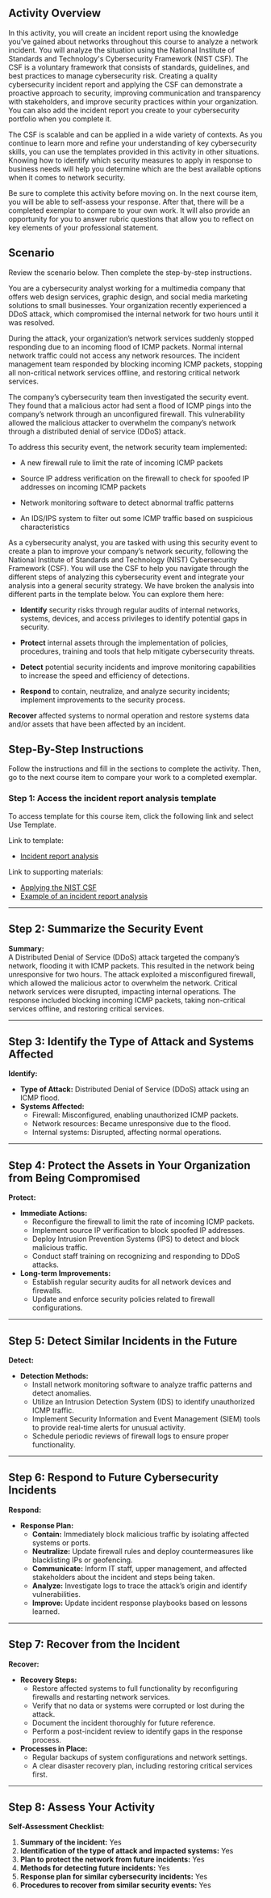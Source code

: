 ## Activity Overview

In this activity, you will create an incident report using the knowledge you’ve gained about networks throughout this course to analyze a network incident. You will analyze the situation using the National Institute of Standards and Technology's Cybersecurity Framework (NIST CSF). The CSF is a voluntary framework that consists of standards, guidelines, and best practices to manage cybersecurity risk. Creating a quality cybersecurity incident report and applying the CSF can demonstrate a proactive approach to security, improving communication and transparency with stakeholders, and improve security practices within your organization. You can also add the incident report you create to your cybersecurity portfolio when  you complete it.

The CSF is scalable and can be applied in a wide variety of contexts. As you continue to learn more and refine your understanding of key cybersecurity skills, you can use the templates provided in this activity in other situations. Knowing how to identify which security measures to apply in response to business needs will help you determine which are the best available options when it comes to network security.

Be sure to complete this activity before moving on. In the next course item, you will be able to self-assess your response. After that, there will be a completed exemplar to compare to your own work. It will also provide an opportunity for you to answer rubric questions that allow you to reflect on key elements of your professional statement.

## Scenario

Review the scenario below. Then complete the step-by-step instructions.

You are a cybersecurity analyst working for a multimedia company that offers web design services, graphic design, and social media marketing solutions to small businesses. Your organization recently experienced a DDoS attack, which compromised the internal network for two hours until it was resolved.

During the attack, your organization’s network services suddenly stopped responding due to an incoming flood of ICMP packets. Normal internal network traffic could not access any network resources. The incident management team responded by blocking incoming ICMP packets, stopping all non-critical network services offline, and restoring critical network services. 

The company’s cybersecurity team then investigated the security event. They found that a malicious actor had sent a flood of ICMP pings into the company’s network through an unconfigured firewall. This vulnerability allowed the malicious attacker to overwhelm the company’s network through a distributed denial of service (DDoS) attack. 

To address this security event, the network security team implemented: 

- A new firewall rule to limit the rate of incoming ICMP packets

- Source IP address verification on the firewall to check for spoofed IP addresses on incoming ICMP packets

- Network monitoring software to detect abnormal traffic patterns

- An IDS/IPS system to filter out some ICMP traffic based on suspicious characteristics

As a cybersecurity analyst, you are tasked with using this security event to create a plan to improve your company’s network security, following the National Institute of Standards and Technology (NIST) Cybersecurity Framework (CSF). You will use the CSF to help you navigate through the different steps of analyzing this cybersecurity event and integrate your analysis into a general security strategy. We have broken the analysis into different parts in the template below. You can explore them here:

- **Identify** security risks through regular audits of internal networks, systems, devices, and access privileges to identify potential gaps in security. 

- **Protect** internal assets through the implementation of policies, procedures, training and tools that help mitigate cybersecurity threats. 

- **Detect** potential security incidents and improve monitoring capabilities to increase the speed and efficiency of detections. 

- **Respond** to contain, neutralize, and analyze security incidents; implement improvements to the security process. 

**Recover** affected systems to normal operation and restore systems data and/or assets that have been affected by an incident. 

## Step-By-Step Instructions

Follow the instructions and fill in the sections to complete the activity. Then, go to the next course item to compare your work to a completed exemplar.

### Step 1: Access the incident report analysis template
To access template for this course item, click the following link and select Use Template. 

Link to template:
- [Incident report analysis](supporting-materials/Incident-report-analysis.pdf)

Link to supporting materials:
- [Applying the NIST CSF](supporting-materials/Applying-the-NIST-CSF-.pdf)
- [Example of an incident report analysis](supporting-materials/Completed-Example-of-an-Incident-report-analysis.pdf)

---

## Step 2: Summarize the Security Event
**Summary:**  
A Distributed Denial of Service (DDoS) attack targeted the company’s network, flooding it with ICMP packets. This resulted in the network being unresponsive for two hours. The attack exploited a misconfigured firewall, which allowed the malicious actor to overwhelm the network. Critical network services were disrupted, impacting internal operations. The response included blocking incoming ICMP packets, taking non-critical services offline, and restoring critical services.

---

## Step 3: Identify the Type of Attack and Systems Affected
**Identify:**  
- **Type of Attack:** Distributed Denial of Service (DDoS) attack using an ICMP flood.  
- **Systems Affected:**  
  - Firewall: Misconfigured, enabling unauthorized ICMP packets.  
  - Network resources: Became unresponsive due to the flood.  
  - Internal systems: Disrupted, affecting normal operations.  

---

## Step 4: Protect the Assets in Your Organization from Being Compromised
**Protect:**  
- **Immediate Actions:**  
  - Reconfigure the firewall to limit the rate of incoming ICMP packets.  
  - Implement source IP verification to block spoofed IP addresses.  
  - Deploy Intrusion Prevention Systems (IPS) to detect and block malicious traffic.  
  - Conduct staff training on recognizing and responding to DDoS attacks.  
- **Long-term Improvements:**  
  - Establish regular security audits for all network devices and firewalls.  
  - Update and enforce security policies related to firewall configurations.  

---

## Step 5: Detect Similar Incidents in the Future
**Detect:**  
- **Detection Methods:**  
  - Install network monitoring software to analyze traffic patterns and detect anomalies.  
  - Utilize an Intrusion Detection System (IDS) to identify unauthorized ICMP traffic.  
  - Implement Security Information and Event Management (SIEM) tools to provide real-time alerts for unusual activity.  
  - Schedule periodic reviews of firewall logs to ensure proper functionality.  

---

## Step 6: Respond to Future Cybersecurity Incidents
**Respond:**  
- **Response Plan:**  
  - **Contain:** Immediately block malicious traffic by isolating affected systems or ports.  
  - **Neutralize:** Update firewall rules and deploy countermeasures like blacklisting IPs or geofencing.  
  - **Communicate:** Inform IT staff, upper management, and affected stakeholders about the incident and steps being taken.  
  - **Analyze:** Investigate logs to trace the attack’s origin and identify vulnerabilities.  
  - **Improve:** Update incident response playbooks based on lessons learned.  

---

## Step 7: Recover from the Incident
**Recover:**  
- **Recovery Steps:**  
  - Restore affected systems to full functionality by reconfiguring firewalls and restarting network services.  
  - Verify that no data or systems were corrupted or lost during the attack.  
  - Document the incident thoroughly for future reference.  
  - Perform a post-incident review to identify gaps in the response process.  
- **Processes in Place:**  
  - Regular backups of system configurations and network settings.  
  - A clear disaster recovery plan, including restoring critical services first.  

---

## Step 8: Assess Your Activity
**Self-Assessment Checklist:**  
1. **Summary of the incident:** Yes  
2. **Identification of the type of attack and impacted systems:** Yes  
3. **Plan to protect the network from future incidents:** Yes  
4. **Methods for detecting future incidents:** Yes  
5. **Response plan for similar cybersecurity incidents:** Yes  
6. **Procedures to recover from similar security events:** Yes  